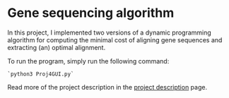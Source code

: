 # Gene sequencing algorithm

In this project, I implemented two versions of a dynamic programming algorithm for computing the minimal cost of aligning gene sequences and extracting (an) optimal alignment.

To run the program, simply run the following command:

    `python3 Proj4GUI.py`

Read more of the project description in the [project description](https://mind.cs.byu.edu/courses/312/projects/project4_files/GeneSequencing_python.php) page.
